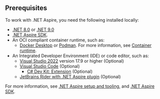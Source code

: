 ## Prerequisites

To work with .NET Aspire, you need the following installed locally:

- [.NET 8.0](https://dotnet.microsoft.com/download/dotnet/8.0) or [.NET 9.0](https://dotnet.microsoft.com/download/dotnet/9.0)
- [.NET Aspire SDK](../fundamentals/dotnet-aspire-sdk.md).
- An OCI compliant container runtime, such as:
  - [Docker Desktop](https://www.docker.com/products/docker-desktop) or [Podman](https://podman.io/). For more information, see [Container runtime](../fundamentals/setup-tooling.md#container-runtime).
- An Integrated Developer Environment (IDE) or code editor, such as:
  - [Visual Studio 2022](https://visualstudio.microsoft.com/vs/) version 17.9 or higher (Optional)
  - [Visual Studio Code](https://code.visualstudio.com/) (Optional)
    - [C# Dev Kit: Extension](https://marketplace.visualstudio.com/items?itemName=ms-dotnettools.csdevkit) (Optional)
  - [JetBrains Rider with .NET Aspire plugin](https://blog.jetbrains.com/dotnet/2024/02/19/jetbrains-rider-and-the-net-aspire-plugin/) (Optional)

For more information, see [.NET Aspire setup and tooling](../fundamentals/setup-tooling.md), and [.NET Aspire SDK](../fundamentals/dotnet-aspire-sdk.md).
